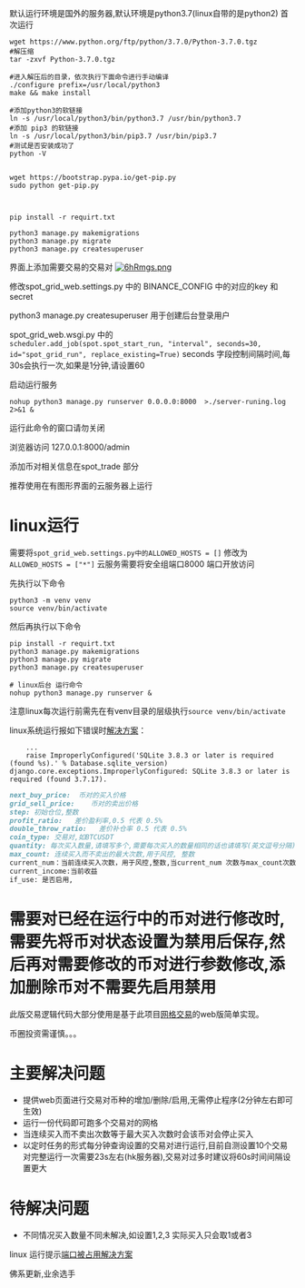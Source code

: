 默认运行环境是国外的服务器,默认环境是python3.7(linux自带的是python2)
首次运行
```shell script
wget https://www.python.org/ftp/python/3.7.0/Python-3.7.0.tgz
#解压缩
tar -zxvf Python-3.7.0.tgz

#进入解压后的目录，依次执行下面命令进行手动编译
./configure prefix=/usr/local/python3 
make && make install

#添加python3的软链接 
ln -s /usr/local/python3/bin/python3.7 /usr/bin/python3.7 
#添加 pip3 的软链接 
ln -s /usr/local/python3/bin/pip3.7 /usr/bin/pip3.7
#测试是否安装成功了 
python -V


wget https://bootstrap.pypa.io/get-pip.py
sudo python get-pip.py



pip install -r requirt.txt 

python3 manage.py makemigrations
python3 manage.py migrate
python3 manage.py createsuperuser

```
界面上添加需要交易的交易对
[![6hRmgs.png](https://z3.ax1x.com/2021/03/20/6hRmgs.png)](https://imgtu.com/i/6hRmgs)



修改spot_grid_web.settings.py 中的 BINANCE_CONFIG 中的对应的key 和secret



python3 manage.py createsuperuser 用于创建后台登录用户


spot_grid_web.wsgi.py 中的    
```scheduler.add_job(spot.spot_start_run, "interval", seconds=30, id="spot_grid_run", replace_existing=True)```
seconds 字段控制间隔时间,每30s会执行一次,如果是1分钟,请设置60


启动运行服务

```shell script
nohup python3 manage.py runserver 0.0.0.0:8000  >./server-runing.log 2>&1 &  
```
运行此命令的窗口请勿关闭

浏览器访问 127.0.0.1:8000/admin

添加币对相关信息在spot_trade 部分

推荐使用在有图形界面的云服务器上运行

# linux运行

需要将```spot_grid_web.settings.py中的ALLOWED_HOSTS = []``` 修改为```ALLOWED_HOSTS = ["*"]```
云服务需要将安全组端口8000 端口开放访问

先执行以下命令

```shell script
python3 -m venv venv
source venv/bin/activate
```

然后再执行以下命令

```shell script
pip install -r requirt.txt 
python3 manage.py makemigrations
python3 manage.py migrate
python3 manage.py createsuperuser
```

```shell script
# linux后台 运行命令
nohup python3 manage.py runserver &
```

注意linux每次运行前需先在有venv目录的层级执行```source venv/bin/activate```


linux系统运行报如下错误时[解决方案](https://blog.csdn.net/qq_39969226/article/details/92218635)：

```shell script
    ...
    raise ImproperlyConfigured('SQLite 3.8.3 or later is required (found %s).' % Database.sqlite_version)
django.core.exceptions.ImproperlyConfigured: SQLite 3.8.3 or later is required (found 3.7.17).
```



```markdown
next_buy_price:  币对的买入价格
grid_sell_price:    币对的卖出价格
step: 初始仓位,整数
profit_ratio:   差价盈利率,0.5 代表 0.5%
double_throw_ratio:   差价补仓率 0.5 代表 0.5%
coin_type: 交易对,如BTCUSDT
quantity: 每次买入数量,请填写多个,需要每次买入的数量相同的话也请填写(英文逗号分隔)  如: 1,1
max_count: 连续买入而不卖出的最大次数,用于风控, 整数
current_num：当前连续买入次数，用于风控,整数,当current_num 次数与max_count次数相同时，该币对会自动跳过不买入
current_income:当前收益
if_use: 是否启用,
```
# 需要对已经在运行中的币对进行修改时,需要先将币对状态设置为禁用后保存,然后再对需要修改的币对进行参数修改,添加删除币对不需要先启用禁用

此版交易逻辑代码大部分使用是基于此项目[网格交易](https://github.com/hengxuZ/binance-quantization.git)的web版简单实现。

币圈投资需谨慎。。。



# 主要解决问题
- 提供web页面进行交易对币种的增加/删除/启用,无需停止程序(2分钟左右即可生效)
- 运行一份代码即可跑多个交易对的网格
- 当连续买入而不卖出次数等于最大买入次数时会该币对会停止买入
- 以定时任务的形式每分钟查询设置的交易对进行运行,目前自测设置10个交易对完整运行一次需要23s左右(hk服务器),交易对过多时建议将60s时间间隔设置更大

# 待解决问题
- 不同情况买入数量不同未解决,如设置1,2,3 实际买入只会取1或者3


linux 运行提示[端口被占用解决方案](https://blog.csdn.net/whdxjbw/article/details/80681191)

佛系更新,业余选手


